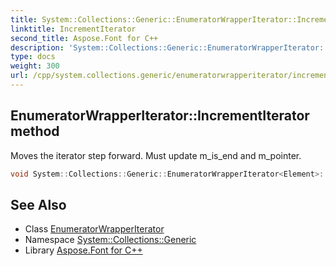 ```yaml
---
title: System::Collections::Generic::EnumeratorWrapperIterator::IncrementIterator method
linktitle: IncrementIterator
second_title: Aspose.Font for C++
description: 'System::Collections::Generic::EnumeratorWrapperIterator::IncrementIterator method. Moves the iterator step forward. Must update m_is_end and m_pointer in C++.'
type: docs
weight: 300
url: /cpp/system.collections.generic/enumeratorwrapperiterator/incrementiterator/
---
```

## EnumeratorWrapperIterator::IncrementIterator method


Moves the iterator step forward. Must update m_is_end and m_pointer.

```cpp
void System::Collections::Generic::EnumeratorWrapperIterator<Element>::IncrementIterator() override
```

## See Also

* Class [EnumeratorWrapperIterator](../)
* Namespace [System::Collections::Generic](../../)
* Library [Aspose.Font for C++](../../../)
